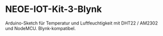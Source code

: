 # NEOE-IOT-Kit-3-Blynk
Arduino-Sketch für Temperatur und Luftfeuchtigkeit mit DHT22 / AM2302 und NodeMCU. Blynk-kompatibel.
